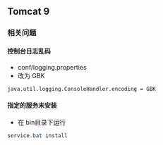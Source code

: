 ## Tomcat 9

### 相关问题

#### 控制台日志乱码

- conf/logging.properties
- 改为 GBK

```properties
java.util.logging.ConsoleHandler.encoding = GBK
```

#### 指定的服务未安装

- 在 bin目录下运行

```powershell
service.bat install
```

